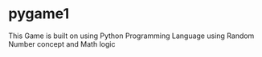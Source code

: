 # pygame1
This Game is built on using Python Programming Language using Random Number concept and Math logic 
